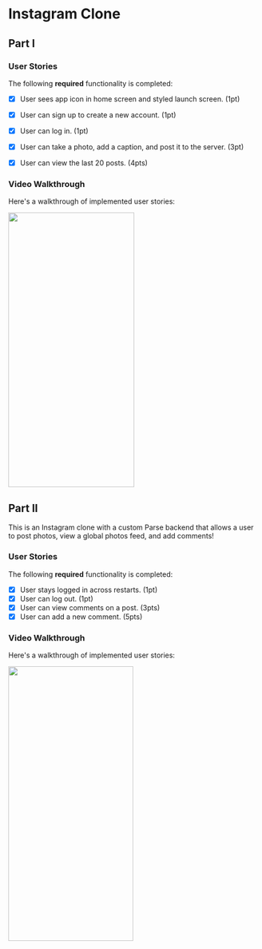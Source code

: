 # Instagram Clone

## Part I

### User Stories

The following **required** functionality is completed:

- [x] User sees app icon in home screen and styled launch screen. (1pt)
- [x] User can sign up to create a new account. (1pt)
- [x] User can log in. (1pt)
- [x] User can take a photo, add a caption, and post it to the server. (3pt)
- [x] User can view the last 20 posts. (4pts)


### Video Walkthrough

Here's a walkthrough of implemented user stories:

<img src= "https://user-images.githubusercontent.com/97801601/156832037-802ac2c5-406b-4f85-a6e7-74ecef5fc48d.gif" width="252" height="550"/>




## Part II

This is an Instagram clone with a custom Parse backend that allows a user to post photos, view a global photos feed, and add comments!

### User Stories

The following **required** functionality is completed:

- [x] User stays logged in across restarts. (1pt)
- [x] User can log out. (1pt)
- [x] User can view comments on a post. (3pts)
- [x] User can add a new comment. (5pts)

### Video Walkthrough

Here's a walkthrough of implemented user stories:

<img src= "https://user-images.githubusercontent.com/97801601/159133752-92de7aa7-a2f0-4bdc-8027-e53e762d2288.gif" width="250" height="550"/>
